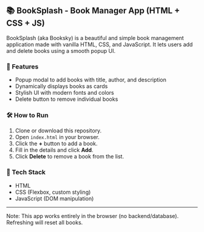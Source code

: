 ## 📚 BookSplash - Book Manager App (HTML + CSS + JS)

BookSplash (aka Booksky) is a beautiful and simple book management application made with vanilla HTML, CSS, and JavaScript. It lets users add and delete books using a smooth popup UI.

### 🚀 Features
- Popup modal to add books with title, author, and description
- Dynamically displays books as cards
- Stylish UI with modern fonts and colors
- Delete button to remove individual books


### 🛠️ How to Run
1. Clone or download this repository.
2. Open `index.html` in your browser.
3. Click the **+** button to add a book.
4. Fill in the details and click **Add**.
5. Click **Delete** to remove a book from the list.

### 🧰 Tech Stack
- HTML
- CSS (Flexbox, custom styling)
- JavaScript (DOM manipulation)

---

Note: This app works entirely in the browser (no backend/database). Refreshing will reset all books.
